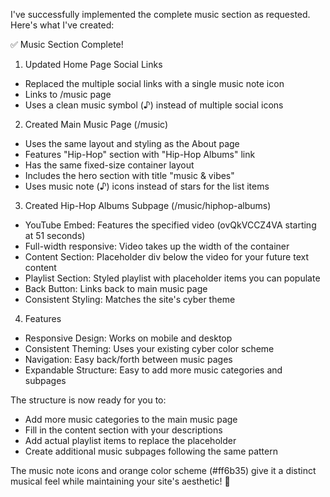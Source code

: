 I've successfully implemented the complete music section as requested. Here's what I've created:

  ✅ Music Section Complete!

  1. Updated Home Page Social Links

  - Replaced the multiple social links with a single music note icon
  - Links to /music page
  - Uses a clean music symbol (♪) instead of multiple social icons

  2. Created Main Music Page (/music)

  - Uses the same layout and styling as the About page
  - Features "Hip-Hop" section with "Hip-Hop Albums" link
  - Has the same fixed-size container layout
  - Includes the hero section with title "music & vibes"
  - Uses music note (♪) icons instead of stars for the list items

  3. Created Hip-Hop Albums Subpage (/music/hiphop-albums)

  - YouTube Embed: Features the specified video (ovQkVCCZ4VA starting at 51 seconds)
  - Full-width responsive: Video takes up the width of the container
  - Content Section: Placeholder div below the video for your future text content
  - Playlist Section: Styled playlist with placeholder items you can populate
  - Back Button: Links back to main music page
  - Consistent Styling: Matches the site's cyber theme

  4. Features

  - Responsive Design: Works on mobile and desktop
  - Consistent Theming: Uses your existing cyber color scheme
  - Navigation: Easy back/forth between music pages
  - Expandable Structure: Easy to add more music categories and subpages

  The structure is now ready for you to:
  - Add more music categories to the main music page
  - Fill in the content section with your descriptions
  - Add actual playlist items to replace the placeholder
  - Create additional music subpages following the same pattern

  The music note icons and orange color scheme (#ff6b35) give it a distinct musical feel while maintaining your site's aesthetic! 🎵


  